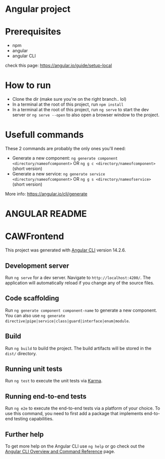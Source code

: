 # Angular project

# Prerequisites

- npm
- angular
- angular CLI 

check this page: https://angular.io/guide/setup-local


# How to run

- Clone the dir (make sure you're on the right branch.. lol)
- In a terminal at the root of this project, run `npm install`
- In a terminal at the root of this project, run `ng serve` to start the dev server or `ng serve --open` to also open a browser window to the project.

# Usefull commands
These 2 commands are probably the only ones you'll need:
- Generate a new component: `ng generate component <directory/nameofcomponent>` OR `ng g c <directory/nameofcomponent>` (short version)
- Generate a new service: `ng generate service <directory/nameofcomponent>` OR `ng g s <directory/nameofservice>` (short version)

More info: https://angular.io/cli/generate



# ANGULAR README
# CAWFrontend

This project was generated with [Angular CLI](https://github.com/angular/angular-cli) version 14.2.6.

## Development server

Run `ng serve` for a dev server. Navigate to `http://localhost:4200/`. The application will automatically reload if you change any of the source files.

## Code scaffolding

Run `ng generate component component-name` to generate a new component. You can also use `ng generate directive|pipe|service|class|guard|interface|enum|module`.

## Build

Run `ng build` to build the project. The build artifacts will be stored in the `dist/` directory.

## Running unit tests

Run `ng test` to execute the unit tests via [Karma](https://karma-runner.github.io).

## Running end-to-end tests

Run `ng e2e` to execute the end-to-end tests via a platform of your choice. To use this command, you need to first add a package that implements end-to-end testing capabilities.

## Further help

To get more help on the Angular CLI use `ng help` or go check out the [Angular CLI Overview and Command Reference](https://angular.io/cli) page.
